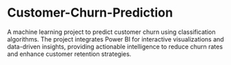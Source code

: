 # Customer-Churn-Prediction
A machine learning project to predict customer churn using classification algorithms. The project integrates Power BI for interactive visualizations and data-driven insights, providing actionable intelligence to reduce churn rates and enhance customer retention strategies.
